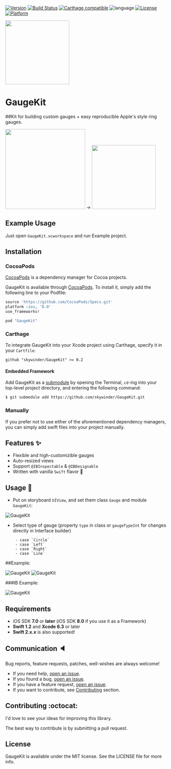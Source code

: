 [![Version](https://img.shields.io/cocoapods/v/GaugeKit.svg?style=flat)](http://cocoapods.org/pods/GaugeKit)
[![Build Status](https://travis-ci.org/skywinder/GaugeKit.svg)](https://travis-ci.org/skywinder/GaugeKit)
[![Carthage compatible](https://img.shields.io/badge/Carthage-compatible-4BC51D.svg?style=flat)](https://github.com/Carthage/Carthage)
![language](https://img.shields.io/badge/Language-%20Swift%20-orange.svg)
[![License](https://img.shields.io/cocoapods/l/GaugeKit.svg?style=flat)](http://cocoapods.org/pods/GaugeKit)
[![Platform](https://img.shields.io/cocoapods/p/GaugeKit.svg?style=flat)](http://cocoapods.org/pods/GaugeKit)

<img src="https://raw.githubusercontent.com/skywinder/GaugeKit/master/Images/GK.PNG" width="200">

# GaugeKit
##Kit for building custom gauges + easy reproducible Apple's style ring gauges.

<img src="https://raw.githubusercontent.com/skywinder/GaugeKit/master/Images/appleFitness.png" width="250">
->
<img src="https://raw.githubusercontent.com/skywinder/GaugeKit/master/Images/gauge.gif" width="200">



## Example Usage

Just open `GaugeKit.xcworkspace` and run Example project.

## Installation

### CocoaPods

[CocoaPods](http://cocoapods.org) is a dependency manager for Cocoa projects.

GaugeKit is available through [CocoaPods](http://cocoapods.org). To install
it, simply add the following line to your Podfile:

```ruby
source 'https://github.com/CocoaPods/Specs.git'
platform :ios, '8.0'
use_frameworks!

pod "GaugeKit"
```

### Carthage

To integrate GaugeKit into your Xcode project using Carthage, specify it in your `Cartfile`:

```ogdl
github "skywinder/GaugeKit" >= 0.2
```


#### Embedded Framework

Add GaugeKit as a [submodule](http://git-scm.com/docs/git-submodule) by opening the Terminal, `cd`-ing into your top-level project directory, and entering the following command:

```bash
$ git submodule add https://github.com/skywinder/GaugeKit.git
```

### Manually

If you prefer not to use either of the aforementioned dependency managers, you can simply add swift files into your project manually.


## Features :sparkles:

- Flexible and high-customizible gauges
- Auto-resized views
- Support `@IBInspectable` & `@IBDesignable`
- Written with vanilla `Swift` flavor :baby_chick:

## Usage :rainbow:

- Put on storyboard `UIView`, and set them class `Gauge` and module `GaugeKit`:

![GaugeKit](https://raw.githubusercontent.com/skywinder/GaugeKit/master/Images/IB_class.png)

- Select type of gauge (property `type` in class or `gaugeTypeInt` for changes directly in Interface builder)

       - case `Circle`
       - case `Left`
       - case `Right`
       - case `Line`

##Example:

![GaugeKit](https://raw.githubusercontent.com/skywinder/GaugeKit/master/Images/GaugeKit_sreenshot.png)
![GaugeKit](https://raw.githubusercontent.com/skywinder/GaugeKit/master/Images/SWGauge_example.gif)

###IB Example:

![GaugeKit](https://raw.githubusercontent.com/skywinder/GaugeKit/master/Images/ib_example_1.gif)

## Requirements

- iOS SDK **7.0** or **later** (iOS SDK **8.0** if you use it as a Framework)
- **Swift 1.2** and **Xcode 6.3** or later 
- **Swift 2.x.x** is also supported!

## Communication :speaker:

Bug reports, feature requests, patches, well-wishes are always welcome! 

- If you need help, [open an issue](https://github.com/skywinder/GaugeKit/issues/new).
- If you found a bug, [open an issue](https://github.com/skywinder/GaugeKit/issues/new).
- If you have a feature request, [open an issue](https://github.com/skywinder/GaugeKit/issues/new).
- If you want to contribute, see [Contributing](https://github.com/skywinder/GaugeKit#contributing-octocat) section.

## Contributing :octocat:
I'd love to see your ideas for improving this library.

The best way to contribute is by submitting a pull request.

## License

GaugeKit is available under the MIT license. See the LICENSE file for more info.
